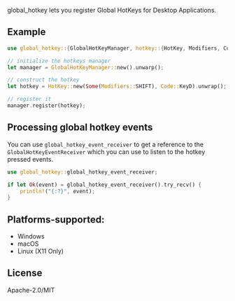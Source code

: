 global_hotkey lets you register Global HotKeys for Desktop Applications.

## Example

```rs
use global_hotkey::{GlobalHotKeyManager, hotkey::{HotKey, Modifiers, Code}};

// initialize the hotkeys manager
let manager = GlobalHotKeyManager::new().unwarp();

// construct the hotkey
let hotkey = HotKey::new(Some(Modifiers::SHIFT), Code::KeyD).unwrap();

// register it
manager.register(hotkey);
```


## Processing global hotkey events

You can use `global_hotkey_event_receiver` to get a reference to the `GlobalHotKeyEventReceiver`
which you can use to listen to the hotkey pressed events.
```rs
use global_hotkey::global_hotkey_event_receiver;

if let Ok(event) = global_hotkey_event_receiver().try_recv() {
    println!("{:?}", event);
}
```

## Platforms-supported:

- Windows
- macOS
- Linux (X11 Only)

## License

Apache-2.0/MIT

